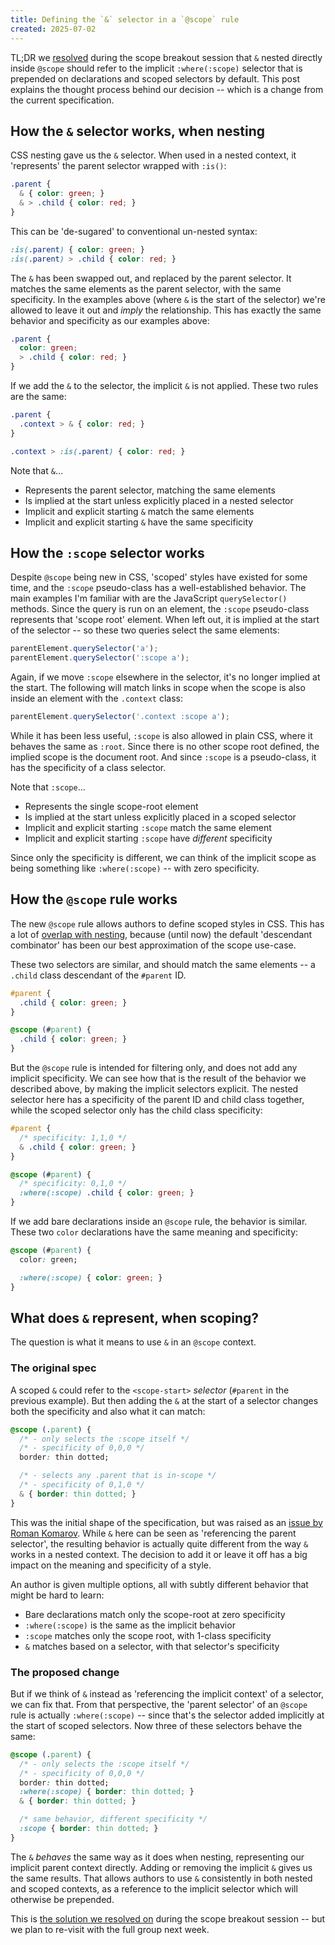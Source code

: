 ```yaml
---
title: Defining the `&` selector in a `@scope` rule
created: 2025-07-02
---
```


TL;DR
we [resolved](https://github.com/w3c/csswg-drafts/issues/9740#issuecomment-3028423633)
during the scope breakout session
that `&` nested directly inside `@scope`
should refer to the implicit `:where(:scope)` selector
that is prepended on
declarations and scoped selectors
by default.
This post explains
the thought process behind our decision --
which is a change
from the current specification.

## How the `&` selector works, when nesting

CSS nesting gave us the `&` selector.
When used in a nested context,
it 'represents' the parent selector
wrapped with `:is()`:

```css
.parent {
  & { color: green; }
  & > .child { color: red; }
}
```

This can be 'de-sugared'
to conventional un-nested syntax:

```css
:is(.parent) { color: green; }
:is(.parent) > .child { color: red; }
```

The `&` has been swapped out,
and replaced by the parent selector.
It matches the same elements as the parent selector,
with the same specificity.
In the examples above
(where `&` is the start of the selector)
we're allowed to leave it out
and _imply_ the relationship.
This has exactly the same behavior
and specificity as our examples above:

```css
.parent {
  color: green;
  > .child { color: red; }
}
```

If we add the `&` to the selector,
the implicit `&` is not applied.
These two rules are the same:

```css
.parent {
  .context > & { color: red; }
}

.context > :is(.parent) { color: red; }
```


Note that `&`…

- Represents the parent selector, matching the same elements
- Is implied at the start unless explicitly placed in a nested selector
- Implicit and explicit starting `&` match the same elements
- Implicit and explicit starting `&` have the same specificity

## How the `:scope` selector works

Despite `@scope` being new in CSS,
'scoped' styles have existed for some time,
and the `:scope` pseudo-class has
a well-established behavior.
The main examples I'm familiar with
are the JavaScript `querySelector()` methods.
Since the query is run on an element,
the `:scope` pseudo-class represents
that 'scope root' element.
When left out,
it is implied at the start of the selector --
so these two queries select the same elements:

```js
parentElement.querySelector('a');
parentElement.querySelector(':scope a');
```

Again, if we move `:scope` elsewhere in the selector,
it's no longer implied at the start.
The following will match links in scope
when the scope is also inside an element
with the `.context` class:

```js
parentElement.querySelector('.context :scope a');
```

While it has been less useful,
`:scope` is also allowed in plain CSS,
where it behaves the same as `:root`.
Since there is no other scope root defined,
the implied scope is the document root.
And since `:scope` is a pseudo-class,
it has the specificity of a class selector.

Note that `:scope`…

- Represents the single scope-root element
- Is implied at the start unless explicitly placed in a scoped selector
- Implicit and explicit starting `:scope` match the same element
- Implicit and explicit starting `:scope` have _different_ specificity

Since only the specificity is different,
we can think of the implicit scope as being
something like `:where(:scope)` --
with zero specificity.

## How the `@scope` rule works

The new `@scope` rule
allows authors to define scoped styles in CSS.
This has a lot of [overlap with nesting](/scope/nesting/),
because (until now)
the default 'descendant combinator'
has been our best approximation
of the scope use-case.

These two selectors are similar,
and should match the same elements --
a `.child` class
descendant of the `#parent` ID.

```css
#parent {
  .child { color: green; }
}

@scope (#parent) {
  .child { color: green; }
}
```

But the `@scope` rule
is intended for filtering only,
and does not add any implicit specificity.
We can see how that is the result
of the behavior we described above,
by making the implicit selectors explicit.
The nested selector here
has a specificity
of the parent ID and child class together,
while the scoped selector
only has the child class specificity:

```css
#parent {
  /* specificity: 1,1,0 */
  & .child { color: green; }
}

@scope (#parent) {
  /* specificity: 0,1,0 */
  :where(:scope) .child { color: green; }
}
```

If we add bare declarations
inside an `@scope` rule,
the behavior is similar.
These two `color` declarations
have the same
meaning and specificity:

```css
@scope (#parent) {
  color: green;

  :where(:scope) { color: green; }
}
```

## What does `&` represent, when scoping?

The question is what it means to use
`&` in an `@scope` context.

### The original spec

A scoped `&`
could refer to the `<scope-start>` _selector_
(`#parent` in the previous example).
But then adding the `&`
at the start of a selector
changes both the specificity
and also what it can match:

```css
@scope (.parent) {
  /* - only selects the :scope itself */
  /* - specificity of 0,0,0 */
  border: thin dotted;

  /* - selects any .parent that is in-scope */
  /* - specificity of 0,1,0 */
  & { border: thin dotted; }
}
```

This was the initial shape of the specification,
but was raised as
an [issue by Roman Komarov](https://github.com/w3c/csswg-drafts/issues/9740).
While `&` here can be seen as
'referencing the parent selector',
the resulting behavior is actually quite different
from the way `&` works in a nested context.
The decision to add it or leave it off
has a big impact on the meaning and specificity of a style.

An author is given multiple options,
all with subtly different behavior
that might be hard to learn:

- Bare declarations match only the scope-root at zero specificity
- `:where(:scope)` is the same as the implicit behavior
- `:scope` matches only the scope root, with 1-class specificity
- `&` matches based on a selector, with that selector's specificity

### The proposed change

But if we think of `&` instead as
'referencing the implicit context' of a selector,
we can fix that.
From that perspective,
the 'parent selector' of an `@scope` rule
is actually `:where(:scope)` --
since that's the selector added implicitly
at the start of scoped selectors.
Now three of these selectors behave the same:

```css
@scope (.parent) {
  /* - only selects the :scope itself */
  /* - specificity of 0,0,0 */
  border: thin dotted;
  :where(:scope) { border: thin dotted; }
  & { border: thin dotted; }

  /* same behavior, different specificity */
  :scope { border: thin dotted; }
}
```

The `&` _behaves_ the same way as it does
when nesting,
representing our implicit parent context directly.
Adding or removing the implicit `&`
gives us the same results.
That allows authors
to use `&` consistently in both
nested and scoped contexts,
as a reference to the implicit selector
which will otherwise be prepended.

This is
[the solution we resolved on](https://github.com/w3c/csswg-drafts/issues/9740#issuecomment-3028423633)
during the scope breakout session --
but we plan to re-visit
with the full group next week.
